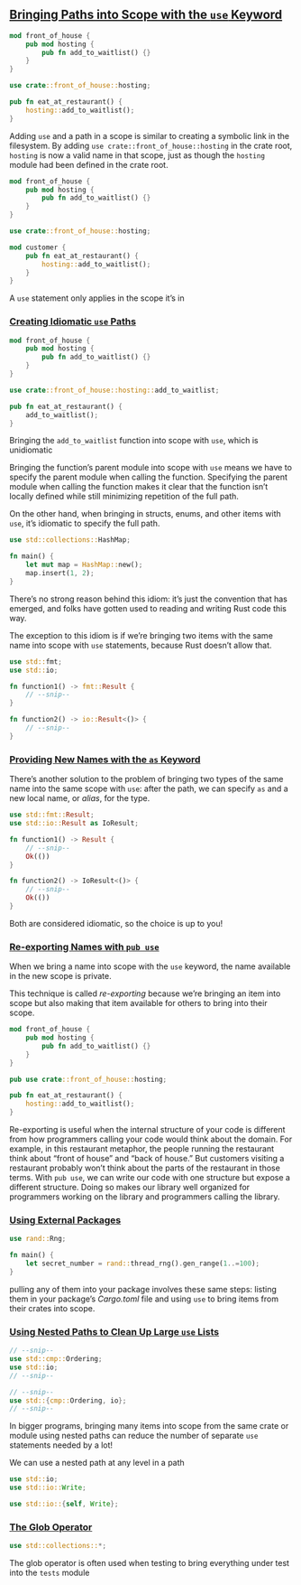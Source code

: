 ## [Bringing Paths into Scope with the `use` Keyword](https://doc.rust-lang.org/nightly/book/ch07-04-bringing-paths-into-scope-with-the-use-keyword.html#bringing-paths-into-scope-with-the-use-keyword)

```rust
mod front_of_house {
    pub mod hosting {
        pub fn add_to_waitlist() {}
    }
}

use crate::front_of_house::hosting;

pub fn eat_at_restaurant() {
    hosting::add_to_waitlist();
}
```

Adding `use` and a path in a scope is similar to creating a symbolic link in the filesystem. By adding `use crate::front_of_house::hosting` in the crate root, `hosting` is now a valid name in that scope, just as though the `hosting` module had been defined in the crate root.

```rust
mod front_of_house {
    pub mod hosting {
        pub fn add_to_waitlist() {}
    }
}

use crate::front_of_house::hosting;

mod customer {
    pub fn eat_at_restaurant() {
        hosting::add_to_waitlist();
    }
}
```

A `use` statement only applies in the scope it’s in

### [Creating Idiomatic `use` Paths](https://doc.rust-lang.org/nightly/book/ch07-04-bringing-paths-into-scope-with-the-use-keyword.html#creating-idiomatic-use-paths)

```rust
mod front_of_house {
    pub mod hosting {
        pub fn add_to_waitlist() {}
    }
}

use crate::front_of_house::hosting::add_to_waitlist;

pub fn eat_at_restaurant() {
    add_to_waitlist();
}
```

Bringing the `add_to_waitlist` function into scope with `use`, which is unidiomatic

Bringing the function’s parent module into scope with `use` means we have to specify the parent module when calling the function. Specifying the parent module when calling the function makes it clear that the function isn’t locally defined while still minimizing repetition of the full path.

On the other hand, when bringing in structs, enums, and other items with `use`, it’s idiomatic to specify the full path.

```rust
use std::collections::HashMap;

fn main() {
    let mut map = HashMap::new();
    map.insert(1, 2);
}
```

There’s no strong reason behind this idiom: it’s just the convention that has emerged, and folks have gotten used to reading and writing Rust code this way.

The exception to this idiom is if we’re bringing two items with the same name into scope with `use` statements, because Rust doesn’t allow that.

```rust
use std::fmt;
use std::io;

fn function1() -> fmt::Result {
    // --snip--
}

fn function2() -> io::Result<()> {
    // --snip--
}
```

### [Providing New Names with the `as` Keyword](https://doc.rust-lang.org/nightly/book/ch07-04-bringing-paths-into-scope-with-the-use-keyword.html#providing-new-names-with-the-as-keyword)

There’s another solution to the problem of bringing two types of the same name into the same scope with `use`: after the path, we can specify `as` and a new local name, or _alias_, for the type.

```rust
use std::fmt::Result;
use std::io::Result as IoResult;

fn function1() -> Result {
    // --snip--
    Ok(())
}

fn function2() -> IoResult<()> {
    // --snip--
    Ok(())
}
```

Both are considered idiomatic, so the choice is up to you!

### [Re-exporting Names with `pub use`](https://doc.rust-lang.org/nightly/book/ch07-04-bringing-paths-into-scope-with-the-use-keyword.html#re-exporting-names-with-pub-use)

When we bring a name into scope with the `use` keyword, the name available in the new scope is private.

This technique is called _re-exporting_ because we’re bringing an item into scope but also making that item available for others to bring into their scope.

```rust
mod front_of_house {
    pub mod hosting {
        pub fn add_to_waitlist() {}
    }
}

pub use crate::front_of_house::hosting;

pub fn eat_at_restaurant() {
    hosting::add_to_waitlist();
}
```

Re-exporting is useful when the internal structure of your code is different from how programmers calling your code would think about the domain. For example, in this restaurant metaphor, the people running the restaurant think about “front of house” and “back of house.” But customers visiting a restaurant probably won’t think about the parts of the restaurant in those terms. With `pub use`, we can write our code with one structure but expose a different structure. Doing so makes our library well organized for programmers working on the library and programmers calling the library.

### [Using External Packages](https://doc.rust-lang.org/nightly/book/ch07-04-bringing-paths-into-scope-with-the-use-keyword.html#using-external-packages)

```rust
use rand::Rng;

fn main() {
    let secret_number = rand::thread_rng().gen_range(1..=100);
}
```

pulling any of them into your package involves these same steps: listing them in your package’s _Cargo.toml_ file and using `use` to bring items from their crates into scope.

### [Using Nested Paths to Clean Up Large `use` Lists](https://doc.rust-lang.org/nightly/book/ch07-04-bringing-paths-into-scope-with-the-use-keyword.html#using-nested-paths-to-clean-up-large-use-lists)

```rust
// --snip--
use std::cmp::Ordering;
use std::io;
// --snip--
```

```rust
// --snip--
use std::{cmp::Ordering, io};
// --snip--
```

In bigger programs, bringing many items into scope from the same crate or module using nested paths can reduce the number of separate `use` statements needed by a lot!

We can use a nested path at any level in a path

```rust
use std::io;
use std::io::Write;
```

```rust
use std::io::{self, Write};
```

### [The Glob Operator](https://doc.rust-lang.org/nightly/book/ch07-04-bringing-paths-into-scope-with-the-use-keyword.html#the-glob-operator)

```rust
use std::collections::*;
```

The glob operator is often used when testing to bring everything under test into the `tests` module